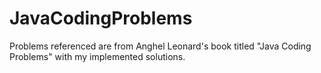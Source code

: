 # JavaCodingProblems
Problems referenced are from Anghel Leonard's book titled "Java Coding Problems" with my implemented solutions. 

